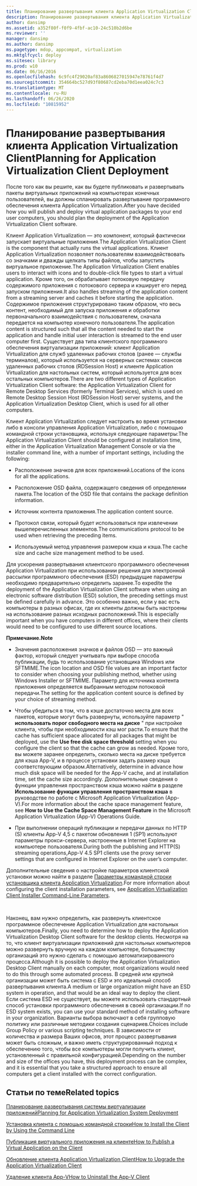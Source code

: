 ```yaml
---
title: Планирование развертывания клиента Application Virtualization Client
description: Планирование развертывания клиента Application Virtualization Client
author: dansimp
ms.assetid: a352f80f-f0f9-4fbf-ac10-24c510b2d6be
ms.reviewer: ''
manager: dansimp
ms.author: dansimp
ms.pagetype: mdop, appcompat, virtualization
ms.mktglfcycl: deploy
ms.sitesec: library
ms.prod: w10
ms.date: 06/16/2016
ms.openlocfilehash: 6c9fc4f29020af83a8606827015947e78761f4d7
ms.sourcegitcommit: 354664bc527d93f80687cd2eba70d1eea024c7c3
ms.translationtype: MT
ms.contentlocale: ru-RU
ms.lasthandoff: 06/26/2020
ms.locfileid: "10815952"
---
```

# <span data-ttu-id="fd99d-103">Планирование развертывания клиента Application Virtualization Client</span><span class="sxs-lookup"><span data-stu-id="fd99d-103">Planning for Application Virtualization Client Deployment</span></span>


<span data-ttu-id="fd99d-104">После того как вы решите, как вы будете публиковать и развертывать пакеты виртуальных приложений на компьютерах конечных пользователей, вы должны спланировать развертывание программного обеспечения клиента Application Virtualization.</span><span class="sxs-lookup"><span data-stu-id="fd99d-104">After you have decided how you will publish and deploy virtual application packages to your end user computers, you should plan the deployment of the Application Virtualization Client software.</span></span>

<span data-ttu-id="fd99d-105">Клиент Application Virtualization — это компонент, который фактически запускает виртуальные приложения.</span><span class="sxs-lookup"><span data-stu-id="fd99d-105">The Application Virtualization Client is the component that actually runs the virtual applications.</span></span> <span data-ttu-id="fd99d-106">Клиент Application Virtualization позволяет пользователям взаимодействовать со значками и дважды щелкать типы файлов, чтобы запустить виртуальное приложение.</span><span class="sxs-lookup"><span data-stu-id="fd99d-106">The Application Virtualization Client enables users to interact with icons and to double-click file types to start a virtual application.</span></span> <span data-ttu-id="fd99d-107">Кроме того, он обрабатывает потоковую передачу содержимого приложения с потокового сервера и кэширует его перед запуском приложения.</span><span class="sxs-lookup"><span data-stu-id="fd99d-107">It also handles streaming of the application content from a streaming server and caches it before starting the application.</span></span> <span data-ttu-id="fd99d-108">Содержимое приложения структурировано таким образом, что весь контент, необходимый для запуска приложения и обработки первоначального взаимодействия с пользователем, сначала передается на компьютер конечного пользователя.</span><span class="sxs-lookup"><span data-stu-id="fd99d-108">The application content is structured such that all the content needed to start the application and handle initial user interaction is streamed to the end user computer first.</span></span> <span data-ttu-id="fd99d-109">Существует два типа клиентского программного обеспечения виртуализации приложений: клиент Application Virtualization для служб удаленных рабочих столов (ранее — службы терминалов), который используется на серверных системах сеансов удаленных рабочих столов (RDSession Host) и клиенте Application Virtualization для настольных систем, который используется для всех остальных компьютеров.</span><span class="sxs-lookup"><span data-stu-id="fd99d-109">There are two different types of Application Virtualization Client software: the Application Virtualization Client for Remote Desktop Services (formerly Terminal Services), which is used on Remote Desktop Session Host (RDSession Host) server systems, and the Application Virtualization Desktop Client, which is used for all other computers.</span></span>

<span data-ttu-id="fd99d-110">Клиент Application Virtualization следует настроить во время установки либо в консоли управления Application Virtualization, либо с помощью командной строки установщика, используя следующие параметры:</span><span class="sxs-lookup"><span data-stu-id="fd99d-110">The Application Virtualization Client should be configured at installation time, either in the Application Virtualization Management Console or via the installer command line, with a number of important settings, including the following:</span></span>

-   <span data-ttu-id="fd99d-111">Расположение значков для всех приложений.</span><span class="sxs-lookup"><span data-stu-id="fd99d-111">Locations of the icons for all the applications.</span></span>

-   <span data-ttu-id="fd99d-112">Расположение OSD файла, содержащего сведения об определении пакета.</span><span class="sxs-lookup"><span data-stu-id="fd99d-112">The location of the OSD file that contains the package definition information.</span></span>

-   <span data-ttu-id="fd99d-113">Источник контента приложения.</span><span class="sxs-lookup"><span data-stu-id="fd99d-113">The application content source.</span></span>

-   <span data-ttu-id="fd99d-114">Протокол связи, который будет использоваться при извлечении вышеперечисленных элементов.</span><span class="sxs-lookup"><span data-stu-id="fd99d-114">The communications protocol to be used when retrieving the preceding items.</span></span>

-   <span data-ttu-id="fd99d-115">Используемый метод управления размером кэша и кэша.</span><span class="sxs-lookup"><span data-stu-id="fd99d-115">The cache size and cache size management method to be used.</span></span>

<span data-ttu-id="fd99d-116">Для ускорения развертывания клиентского программного обеспечения Application Virtualization при использовании решения для электронной рассылки программного обеспечения (ESD) предыдущие параметры необходимо предварительно определить заранее.</span><span class="sxs-lookup"><span data-stu-id="fd99d-116">To expedite the deployment of the Application Virtualization Client software when using an electronic software distribution (ESD) solution, the preceding settings must be defined carefully in advance.</span></span> <span data-ttu-id="fd99d-117">Это особенно важно, если у вас есть компьютеры в разных офисах, где их клиенты должны быть настроены на использование разных исходных расположений.</span><span class="sxs-lookup"><span data-stu-id="fd99d-117">This is especially important when you have computers in different offices, where their clients would need to be configured to use different source locations.</span></span>

**<span data-ttu-id="fd99d-118">Примечание.</span><span class="sxs-lookup"><span data-stu-id="fd99d-118">Note</span></span>**  
-   <span data-ttu-id="fd99d-119">Значения расположения значков и файлов OSD — это важный фактор, который следует учитывать при выборе способа публикации, будь то использование установщика Windows или SFTMIME.</span><span class="sxs-lookup"><span data-stu-id="fd99d-119">The icon location and OSD file values are an important factor to consider when choosing your publishing method, whether using Windows Installer or SFTMIME.</span></span> <span data-ttu-id="fd99d-120">Параметр для источника контента приложения определяется выбранным методом потоковой передачи.</span><span class="sxs-lookup"><span data-stu-id="fd99d-120">The setting for the application content source is defined by your choice of streaming method.</span></span>

-   <span data-ttu-id="fd99d-121">Чтобы убедиться в том, что в кэше достаточно места для всех пакетов, которые могут быть развернуты, используйте параметр " **использовать порог свободного места на диске** " при настройке клиента, чтобы при необходимости кэш мог расти.</span><span class="sxs-lookup"><span data-stu-id="fd99d-121">To ensure that the cache has sufficient space allocated for all packages that might be deployed, use the **Use free disk space threshold** setting when you configure the client so that the cache can grow as needed.</span></span> <span data-ttu-id="fd99d-122">Кроме того, вы можете заранее определить, сколько места на диске требуется для кэша App-V, и в процессе установки задать размер кэша соответствующим образом.</span><span class="sxs-lookup"><span data-stu-id="fd99d-122">Alternatively, determine in advance how much disk space will be needed for the App-V cache, and at installation time, set the cache size accordingly.</span></span> <span data-ttu-id="fd99d-123">Дополнительные сведения о функции управления пространством кэша можно найти в разделе **Использование функции управления пространством кэша** в руководстве по работе с Microsoft Application Virtualization (App-V).</span><span class="sxs-lookup"><span data-stu-id="fd99d-123">For more information about the cache space management feature, see **How to Use the Cache Space Management Feature** in the Microsoft Application Virtualization (App-V) Operations Guide.</span></span>

-   <span data-ttu-id="fd99d-124">При выполнении операций публикации и передачи данных по HTTP (S) клиенты App-V 4,5 с пакетом обновления 1 (SP1) используют параметры прокси-сервера, настроенные в Internet Explorer на компьютере пользователя.</span><span class="sxs-lookup"><span data-stu-id="fd99d-124">During both the publishing and HTTP(S) streaming operations,App-V 4.5 SP1 clients use the proxy server settings that are configured in Internet Explorer on the user’s computer.</span></span>

<span data-ttu-id="fd99d-125">Дополнительные сведения о настройке параметров клиентской установки можно найти в разделе [Параметры командной строки установщика клиента Application Virtualization](application-virtualization-client-installer-command-line-parameters.md).</span><span class="sxs-lookup"><span data-stu-id="fd99d-125">For more information about configuring the client installation parameters, see [Application Virtualization Client Installer Command-Line Parameters](application-virtualization-client-installer-command-line-parameters.md).</span></span>

 

<span data-ttu-id="fd99d-126">Наконец, вам нужно определить, как развернуть клиентское программное обеспечение Application Virtualization для настольных компьютеров.</span><span class="sxs-lookup"><span data-stu-id="fd99d-126">Finally, you need to determine how to deploy the Application Virtualization Desktop Client software for the desktop clients.</span></span> <span data-ttu-id="fd99d-127">Несмотря на то, что клиент виртуализации приложений для настольных компьютеров можно развернуть вручную на каждом компьютере, большинству организаций это нужно сделать с помощью автоматизированного процесса.</span><span class="sxs-lookup"><span data-stu-id="fd99d-127">Although it is possible to deploy the Application Virtualization Desktop Client manually on each computer, most organizations would need to do this through some automated process.</span></span> <span data-ttu-id="fd99d-128">В средней или крупной организации может быть система с ESD и это идеальный способ развертывания клиента.</span><span class="sxs-lookup"><span data-stu-id="fd99d-128">A medium or large organization might have an ESD system in operation, and that would be an ideal way to deploy the client.</span></span> <span data-ttu-id="fd99d-129">Если система ESD не существует, вы можете использовать стандартный способ установки программного обеспечения в своей организации.</span><span class="sxs-lookup"><span data-stu-id="fd99d-129">If no ESD system exists, you can use your standard method of installing software in your organization.</span></span> <span data-ttu-id="fd99d-130">Варианты выбора включают в себя групповую политику или различные методики создания сценариев.</span><span class="sxs-lookup"><span data-stu-id="fd99d-130">Choices include Group Policy or various scripting techniques.</span></span> <span data-ttu-id="fd99d-131">В зависимости от количества и размера Ваших офисов, этот процесс развертывания может быть сложным, и важно иметь структурированный подход к обеспечению того, чтобы все компьютеры могли получить клиент, установленный с правильной конфигурацией.</span><span class="sxs-lookup"><span data-stu-id="fd99d-131">Depending on the number and size of the offices you have, this deployment process can be complex, and it is essential that you take a structured approach to ensure all computers get a client installed with the correct configuration.</span></span>

## <span data-ttu-id="fd99d-132">Статьи по теме</span><span class="sxs-lookup"><span data-stu-id="fd99d-132">Related topics</span></span>


[<span data-ttu-id="fd99d-133">Планирование развертывания системы виртуализации приложений</span><span class="sxs-lookup"><span data-stu-id="fd99d-133">Planning for Application Virtualization System Deployment</span></span>](planning-for-application-virtualization-system-deployment.md)

[<span data-ttu-id="fd99d-134">Установка клиента с помощью командной строки</span><span class="sxs-lookup"><span data-stu-id="fd99d-134">How to Install the Client by Using the Command Line</span></span>](how-to-install-the-client-by-using-the-command-line-new.md)

[<span data-ttu-id="fd99d-135">Публикация виртуального приложения на клиенте</span><span class="sxs-lookup"><span data-stu-id="fd99d-135">How to Publish a Virtual Application on the Client</span></span>](how-to-publish-a-virtual-application-on-the-client.md)

[<span data-ttu-id="fd99d-136">Обновление клиента Application Virtualization Client</span><span class="sxs-lookup"><span data-stu-id="fd99d-136">How to Upgrade the Application Virtualization Client</span></span>](how-to-upgrade-the-application-virtualization-client.md)

[<span data-ttu-id="fd99d-137">Удаление клиента App-V</span><span class="sxs-lookup"><span data-stu-id="fd99d-137">How to Uninstall the App-V Client</span></span>](how-to-uninstall-the-app-v-client.md)

 

 






